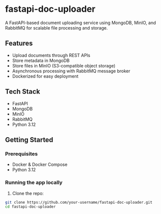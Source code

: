 # fastapi-doc-uploader

A FastAPI-based document uploading service using MongoDB, MinIO, and RabbitMQ for scalable file processing and storage.

## Features

- Upload documents through REST APIs
- Store metadata in MongoDB
- Store files in MinIO (S3-compatible object storage)
- Asynchronous processing with RabbitMQ message broker
- Dockerized for easy deployment

## Tech Stack

- FastAPI
- MongoDB
- MinIO
- RabbitMQ
- Python 3.12

## Getting Started

### Prerequisites

- Docker & Docker Compose
- Python 3.12

### Running the app locally

1. Clone the repo:

```bash
git clone https://github.com/your-username/fastapi-doc-uploader.git
cd fastapi-doc-uploader
